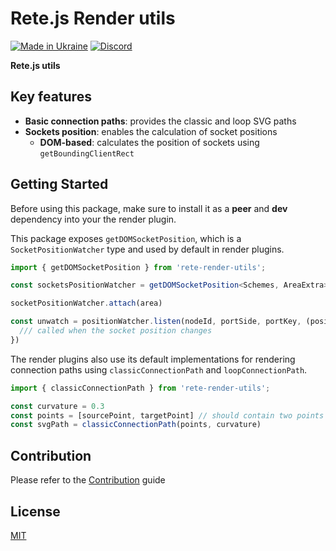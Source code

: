 Rete.js Render utils
====
[![Made in Ukraine](https://img.shields.io/badge/made_in-ukraine-ffd700.svg?labelColor=0057b7)](https://stand-with-ukraine.pp.ua)
[![Discord](https://img.shields.io/discord/1081223198055604244?color=%237289da&label=Discord)](https://discord.gg/cxSFkPZdsV)

**Rete.js utils**

## Key features

- **Basic connection paths**: provides the classic and loop SVG paths
- **Sockets position**: enables the calculation of socket positions
  - **DOM-based**: calculates the position of sockets using `getBoundingClientRect`

## Getting Started

Before using this package, make sure to install it as a **peer** and **dev** dependency into your the render plugin.

This package exposes `getDOMSocketPosition`, which is a `SocketPositionWatcher` type and used by default in render plugins.

```ts
import { getDOMSocketPosition } from 'rete-render-utils';

const socketsPositionWatcher = getDOMSocketPosition<Schemes, AreaExtra>(area)

socketPositionWatcher.attach(area)

const unwatch = positionWatcher.listen(nodeId, portSide, portKey, (position) => {
  /// called when the socket position changes
})
```

The render plugins also use its default implementations for rendering connection paths using `classicConnectionPath` and `loopConnectionPath`.

```ts
import { classicConnectionPath } from 'rete-render-utils';

const curvature = 0.3
const points = [sourcePoint, targetPoint] // should contain two points
const svgPath = classicConnectionPath(points, curvature)
```

## Contribution

Please refer to the [Contribution](https://retejs.org/docs/contribution) guide

## License

[MIT](https://github.com/retejs/render-utils-plugin/blob/master/LICENSE)
